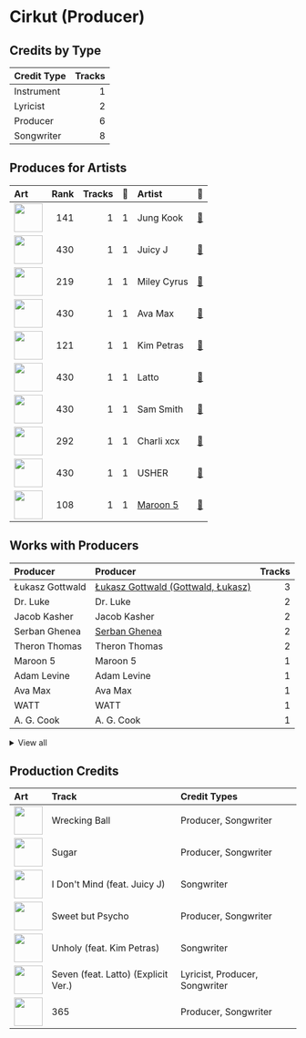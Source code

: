 # Cirkut (Producer)

## Credits by Type

| Credit Type | Tracks |
|:---|---:|
| Instrument | 1 |
| Lyricist | 2 |
| Producer | 6 |
| Songwriter | 8 |

## Produces for Artists

| Art | Rank | Tracks | 💚 | Artist | 🔗 |
|:---|---:|---:|---:|:---|:---|
| <img src="https://i.scdn.co/image/ab6761610000e5eb40a7268dd742e5f63759b960" alt="" width="50" /> | 141 | 1 | 1 | Jung Kook | [🔗](https://open.spotify.com/artist/6HaGTQPmzraVmaVxvz6EUc) |
| <img src="https://i.scdn.co/image/ab6761610000e5eb116fc50265ef72d7e66723a5" alt="" width="50" /> | 430 | 1 | 1 | Juicy J | [🔗](https://open.spotify.com/artist/5gCRApTajqwbnHHPbr2Fpi) |
| <img src="https://i.scdn.co/image/ab6761610000e5ebb4ba86c361191d48cbeb4b32" alt="" width="50" /> | 219 | 1 | 1 | Miley Cyrus | [🔗](https://open.spotify.com/artist/5YGY8feqx7naU7z4HrwZM6) |
| <img src="https://i.scdn.co/image/ab6761610000e5ebdb972b34c76d1f6e643ba616" alt="" width="50" /> | 430 | 1 | 1 | Ava Max | [🔗](https://open.spotify.com/artist/4npEfmQ6YuiwW1GpUmaq3F) |
| <img src="https://i.scdn.co/image/ab6761610000e5eb05859a430915d19cd6e67bbb" alt="" width="50" /> | 121 | 1 | 1 | Kim Petras | [🔗](https://open.spotify.com/artist/3Xt3RrJMFv5SZkCfUE8C1J) |
| <img src="https://i.scdn.co/image/ab6761610000e5eba11b0b5c37498f5dddb1bd7b" alt="" width="50" /> | 430 | 1 | 1 | Latto | [🔗](https://open.spotify.com/artist/3MdXrJWsbVzdn6fe5JYkSQ) |
| <img src="https://i.scdn.co/image/ab6761610000e5ebf057d1dce23e7f4d5d0f32e5" alt="" width="50" /> | 430 | 1 | 1 | Sam Smith | [🔗](https://open.spotify.com/artist/2wY79sveU1sp5g7SokKOiI) |
| <img src="https://i.scdn.co/image/ab6761610000e5eb936885667ef44c306483c838" alt="" width="50" /> | 292 | 1 | 1 | Charli xcx | [🔗](https://open.spotify.com/artist/25uiPmTg16RbhZWAqwLBy5) |
| <img src="https://i.scdn.co/image/ab6761610000e5eb716114797a4a644c67c5fa72" alt="" width="50" /> | 430 | 1 | 1 | USHER | [🔗](https://open.spotify.com/artist/23zg3TcAtWQy7J6upgbUnj) |
| <img src="https://i.scdn.co/image/ab6761610000e5ebf8349dfb619a7f842242de77" alt="" width="50" /> | 108 | 1 | 1 | [Maroon 5](../../artists/maroon_5/overview.md) | [🔗](https://open.spotify.com/artist/04gDigrS5kc9YWfZHwBETP) |

## Works with Producers

| Producer | Producer | Tracks |
|:---|:---|---:|
| Łukasz Gottwald | [Łukasz Gottwald (Gottwald, Łukasz)](../łukasz_gottwald_(gottwald,_łukasz)/overview.md) | 3 |
| Dr. Luke | Dr. Luke | 2 |
| Jacob Kasher | Jacob Kasher | 2 |
| Serban Ghenea | [Serban Ghenea](../serban_ghenea/overview.md) | 2 |
| Theron Thomas | Theron Thomas | 2 |
| Maroon 5 | Maroon 5 | 1 |
| Adam Levine | Adam Levine | 1 |
| Ava Max | Ava Max | 1 |
| WATT | WATT | 1 |
| A. G. Cook | A. G. Cook | 1 |


<details>
<summary>View all</summary>

| Producer | Producer | Tracks |
|:---|:---|---:|
| Jimmy Napes | Jimmy Napes | 1 |
| Juicy J | Juicy J | 1 |
| Doug McKean | Doug McKean | 1 |
| Ammo | Ammo | 1 |
| Omer Fedi | Omer Fedi | 1 |
| TIX | TIX | 1 |
| Madison Love | Madison Love | 1 |
| Stephan Moccio | Stephan Moccio | 1 |
| Noah Passovoy | Noah Passovoy | 1 |
| Cook | Cook | 1 |
| Jonathan Sher | Jonathan Sher | 1 |
| Timothy Thomas | Timothy Thomas | 1 |
| ILYA | [ILYA](../ilya/overview.md) | 1 |
| John Hanes | [John Hanes](../john_hanes/overview.md) | 1 |
| Sacha Skarbek | Sacha Skarbek | 1 |
| MoZella | MoZella | 1 |
| Mike Posner | Mike Posner | 1 |
| Sam Smith | Sam Smith | 1 |
| Kim Petras | Kim Petras | 1 |
| Blake Slatkin | Blake Slatkin | 1 |
| Clint Gibbs | Clint Gibbs | 1 |
| Latto | Latto | 1 |
| Usher | Usher | 1 |
| Jon Bellion | Jon Bellion | 1 |
| Charli XCX | Charli XCX | 1 |
| Kiyanu Kim | Kiyanu Kim | 1 |

</details>


## Production Credits

| Art | Track | Credit Types |
|:---|:---|:---|
| <img src="https://i.scdn.co/image/ab67616d0000b2736b18d0490878750cd69abf2c" alt="" width="50" /> | Wrecking Ball | Producer, Songwriter |
| <img src="https://i.scdn.co/image/ab67616d0000b273442b53773d50e1b5369bb16c" alt="" width="50" /> | Sugar | Producer, Songwriter |
| <img src="https://i.scdn.co/image/ab67616d0000b2736e62a873c96524a3788a2edf" alt="" width="50" /> | I Don't Mind (feat. Juicy J) | Songwriter |
| <img src="https://i.scdn.co/image/ab67616d0000b2739a95e89d24214b94de36ccf7" alt="" width="50" /> | Sweet but Psycho | Producer, Songwriter |
| <img src="https://i.scdn.co/image/ab67616d0000b273a935e4689f15953311772cc4" alt="" width="50" /> | Unholy (feat. Kim Petras) | Songwriter |
| <img src="https://i.scdn.co/image/ab67616d0000b273741fd4807f442af3f7359316" alt="" width="50" /> | Seven (feat. Latto) (Explicit Ver.) | Lyricist, Producer, Songwriter |
| <img src="https://i.scdn.co/image/ab67616d0000b27388e3822cccfb8f2832c70c2e" alt="" width="50" /> | 365 | Producer, Songwriter |